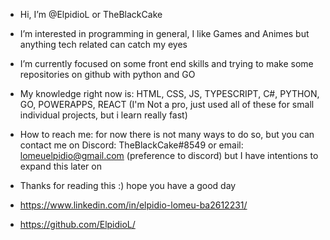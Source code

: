 - Hi, I’m @ElpidioL or TheBlackCake

- I’m interested in programming in general, I like Games and Animes but anything tech related can catch my eyes 

- I’m currently focused on some front end skills and trying to make some repositories on github with python and GO

- My knowledge right now is: HTML, CSS, JS, TYPESCRIPT, C#, PYTHON, GO, POWERAPPS, REACT (I'm Not a pro, just used all of these for small individual projects, but i learn really fast)

- How to reach me: for now there is not many ways to do so, but you can contact me on Discord: TheBlackCake#8549 or email: lomeuelpidio@gmail.com (preference to discord)
    but I have intentions to expand this later on
 
- Thanks for reading this :) hope you have a good day


- https://www.linkedin.com/in/elpidio-lomeu-ba2612231/
- https://github.com/ElpidioL/



